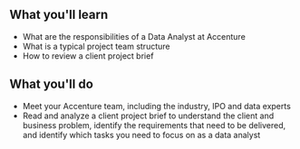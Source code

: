 ## What you'll learn

- What are the responsibilities of a Data Analyst at Accenture
- What is a typical project team structure
- How to review a client project brief
## What you'll do
- Meet your Accenture team, including the industry, IPO and data experts
- Read and analyze a client project brief to understand the client and business problem, identify the requirements that need to be delivered, and identify which tasks you need to focus on as a data analyst
